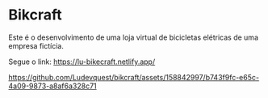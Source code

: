 # Bikcraft
Este é o desenvolvimento de uma loja virtual de bicicletas elétricas de uma empresa fictícia.

Segue o link:
https://lu-bikecraft.netlify.app/ <br>


https://github.com/Ludevquest/bikcraft/assets/158842997/b743f9fc-e65c-4a09-9873-a8af6a328c71
